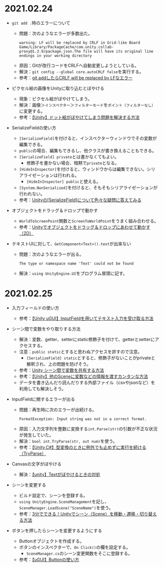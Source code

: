 # 2021.02.24

- `git add .`時のエラーについて
  - 問題：次のようなエラーが多数出た。
    ```
    warning: LF will be replaced by CRLF in Grid-like Board Game/Library/PackageCache/com.unity.collab-proxy@1.3.9/package.json.The file will have its original line endings in your working directory
    ```
  - 原因：Gitが改行コードをCRLFへ自動変更しようとしている。
  - 解決：`git config --global core.autoCRLF false`を実行する。
  - 参考：[git addしたらCRLF will be replaced by LFなエラー](https://qiita.com/suzuki-koya/items/6b9f1e79b9d662e15afe)

- ピクセル絵の画像をUnityに取り込むとぼやける
  - 現象：ピクセル絵がぼやけてしまう。
  - 解決：画像＞`インスペクター`＞`フィルターモード`を`ポイント（フィルターなし）`に変更する。
  - 参考：[【Unity】ドット絵がぼやけてしまう問題を解決する方法](https://baba-s.hatenablog.com/entry/2018/01/31/213000)

- SerializeFieldの使い方
  - `[SerializeField]`を付けると、インスペクターウィンドウでその変数が編集できる。
  - `public`の場合、編集もできるし、他クラスが書き換えることもできる。
  - `[SerializeField] private`とは書かなくてもよい。
    - 修飾子を書かない場合、暗黙で`private`となる。
  - `[HideInInspector]`を付けると、ウィンドウからは編集できない。シリアライゼーションは行われる。
    - `[HideInInspector] public`と使える。
  - `[System.NonSerialized]`を付けると、そもそもシリアライゼーションが行われない。
  - 参考：[Unityの[SerializeField]について色々な疑問に答えてみる](https://qiita.com/makopo/items/8ef280b00f1cc18aec91#serializefield-private)

- オブジェクトをドラッグ＆ドロップで動かす
  - `WorldToScreenPoint`関数と`ScreenToWorldPoint`をうまく組み合わせる。
  - 参考：[Unityでオブジェクトをドラッグ＆ドロップにあわせて動かす（2D）](https://qiita.com/ReoNagai/items/1becdea9e6fa9b55c82a)

- テキストUIに対して、`GetComponent<Text>().text`が出来ない
  - 問題：次のようなエラーが出る。
    ```
    The type or namespace name 'Text' could not be found
    ```
  - 解決：`using UnityEngine.UI`をプログラム冒頭に記す。

# 2021.02.25

- 入力フィールドの使い方
  - 参考：[【Unity uGUI】InputFieldを用いてテキスト入力を受け取る方法](https://xr-hub.com/archives/11035)

- シーン間で変数をやり取りする方法
  - 解決：変数、getter、setterにstatic修飾子を付けて、getterとsetterにアクセスする。
  - 注意：`public static`とすると思わぬアクセスを許すので注意。
    - `[SerializeField] static`とすると、修飾子がないことがprivateと解釈され、上の問題を防げそう。
  - 参考：[Unity シーン間で変数を共有する方法](https://qiita.com/YuwUnknown/items/afdc9cd01de7c559ba60)
  - 参考：[【Unity】他のSceneに変数などの情報を渡すカンタンな方法](https://qiita.com/tamoco/items/f5a5015bb1721fbec743)
  - データを書き込んだり読んだりする外部ファイル（csvやjsonなど）を利用しても解決しそう。

- InputFieldに関するエラーが出る
  - 問題：再生時に次のエラーが出続ける。
    ```
    FormatException: Input string was not in a correct format.
    ```
  - 原因：入力文字列を整数に変換する`int.Parse(str)`の引数が不正な状況が発生していた。
  - 解決：`bool int.TryParse(str, out num)`を使う。
  - 参考：[【Unity,C#】型変換のときに例外でも止めずに実行を続ける（TryParse）](https://www.hanachiru-blog.com/entry/2019/12/02/131958)

- Canvasの文字がぼやける
  - 解決：[【unity】Textがぼやけるときの対処](https://qiita.com/tyoberiba225/items/3a44d6b2456b61166276)

- シーンを変更する
  - ビルド設定で、シーンを登録する。
  - `using UnityEngine.SceneManagement`を記し、`SceneManager.LoadScene("SceneName")`を使う。
  - 参考：[3分でできる！Unityでシーン（Scene）を移動・遷移・切り替える方法](https://freesworder.net/unity-scene-change/)

- ボタンを押したらシーンを変更するようにする
  - Buttonオブジェクトを作成する。
  - ボタンのインスペクターで、`On Click()`の欄を設定する。
    - `SceneManager.cs`のシーン変更関数をそこに登録する。
  - 参考：[【uGUI】Buttonの使い方](https://qiita.com/2dgames_jp/items/b3d7d204895d67742d0c)